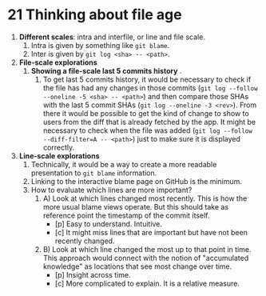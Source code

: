 # 21 Thinking about file age

1. **Different scales**: intra and interfile, or line and file scale.
	1. Intra is given by something like `git blame`.
	2. Inter is given by `git log <sha> -- <path>`.
2. **File-scale explorations**
	1. **Showing a file-scale last 5 commits history** .
		1. To get last 5 commits history, it would be necessary to check if the file has had any changes in those commits (`git log --follow --oneline -5 <sha> -- <path>`) and then compare those SHAs with the last 5 commit SHAs (`git log --oneline -3 <rev>`). From there it would be possible to get the kind of change to show to users from the diff that is already fetched by the app. It might be necessary to check when the file was added (`git log --follow --diff-filter=A -- <path>`) just to make sure it is displayed correctly.
3. **Line-scale explorations**
	1. Technically, it would be a way to create a more readable presentation to `git blame` information. 
	2. Linking to the interactive blame page on GitHub is the minimum.
	3. How to evaluate which lines are more important?
		1. A) Look at which lines changed most recently. This is how the more usual blame views operate. But this should take as reference point the timestamp of the commit itself.
			- [p] Easy to understand. Intuitive. 
			- [c] It might miss lines that are important but have not been recently changed.
		2. B) Look at which line changed the most up to that point in time. This approach would connect with the notion of "accumulated knowledge" as locations that see most change over time.
			- [p] Insight across time. 
			- [c] More complicated to explain. It is a relative measure.
